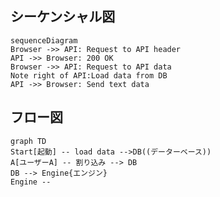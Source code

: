 
## シーケンシャル図

```mermaid
sequenceDiagram
Browser ->> API: Request to API header
API ->> Browser: 200 OK
Browser ->> API: Request to API data
Note right of API:Load data from DB
API ->> Browser: Send text data
```

## フロー図

```mermaid
graph TD
Start[起動] -- load data -->DB((データーベース))
A[ユーザーA] -- 割り込み --> DB
DB --> Engine{エンジン}
Engine -- 
```

<!--stackedit_data:
eyJoaXN0b3J5IjpbLTE3NDMzNTU4NjAsLTMwODg4MDkzOSwtMT
k5OTIzNTEwXX0=
-->
